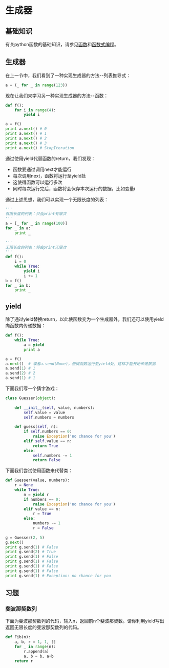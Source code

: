# 生成器

## 基础知识

有关python函数的基础知识，请参见[函数](http://www.liaoxuefeng.com/wiki/001374738125095c955c1e6d8bb493182103fac9270762a000/0013747383144265f6402ab37cc40c5aecc816c08d8b771000)和[函数式编程](http://www.liaoxuefeng.com/wiki/001374738125095c955c1e6d8bb493182103fac9270762a000/001386819866394c3f9efcd1a454b2a8c57933e976445c0000)。

## 生成器

在上一节中，我们看到了一种实现生成器的方法--列表推导式：

```python
a = (_ for _ in range(123))
```

现在让我们来学习另一种实现生成器的方法--函数：

```python
def f():
    for i in range(4):
        yield i

a = f()
print a.next() # 0
print a.next() # 1
print a.next() # 2
print a.next() # 3
print a.next() # StopIteration		
```

通过使用yield代替函数的return，我们发现：

- 函数要通过调用next才能运行
- 每次调用next，函数将运行至yield处
- 这使得函数可以运行多次
- 同时每次运行完后，函数将会保存本次运行的数据，比如变量i

通过上述思想，我们可以实现一个无限长度的列表：

```python
'''
有限长度的列表：只会print有限次
'''
a = [_ for _ in range(100)]
for _ in a:
    print _
	
'''
无限长度的列表：将会print无限次
'''
def f():
    i = 0
    while True:
        yield i
        i += 1
b = f()
for _ in b:
    print _
```

## yield

除了通过yield替换return，以此使函数变为一个生成器外，我们还可以使用yield向函数内传递数据：

```python
def f():
    while True:
        a = yield
        print a

a = f()
a.next()  # 或者a.send(None)，使得函数运行至yield处，这样才能开始传递数据
a.send(1) # 1
a.send(2) # 2
a.send(1) # 1
```

下面我们写一个猜字游戏：

```python
class Guesser(object):
    
    def __init__(self, value, numbers):
        self.value = value
        self.numbers = numbers
		
    def guess(self, n):
        if self.numbers == 0:
            raise Exception('no chance for you')
        elif self.value == n:
            return True
        else:
            self.numbers -= 1
            return False
```

下面我们尝试使用函数来代替类：

```python
def Guesser(value, numbers):
    r = None
    while True:
        n = yield r
        if numbers == 0:
            raise Exception('no chance for you')
        elif value == n:
            r = True
        else:
            numbers -= 1
            r = False
			
g = Guesser(2, 5)
g.next()
print g.send(1) # False
print g.send(2) # True
print g.send(1) # False
print g.send(1) # False
print g.send(1) # False
print g.send(1) # False
print g.send(1) # Exception: no chance for you
```

## 习题

### 斐波那契数列

下面为斐波那契数列的代码，输入n，返回前n个斐波那契数。请你利用yield写出返回无限长度的斐波那契数列的代码。

```python
def Fib(n):
    a, b, r = 1, 1, []
    for _ in range(n):
        r.append(a)
        a, b = b, a+b
    return r
```